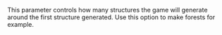 This parameter controls how many structures the game will generate around the first 
structure generated. Use this option to make forests for example.